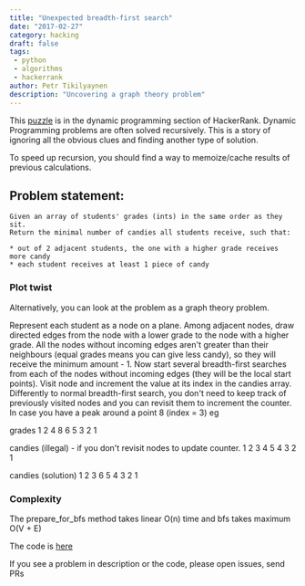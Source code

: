 ```yaml
---
title: "Unexpected breadth-first search"
date: "2017-02-27"
category: hacking
draft: false
tags: 
 - python
 - algorithms
 - hackerrank
author: Petr Tikilyaynen
description: "Uncovering a graph theory problem"
---
```


This [puzzle](https://www.hackerrank.com/challenges/candies) is in the dynamic programming section of HackerRank. Dynamic Programming problems are often solved recursively. This is a story of ignoring all the obvious clues and finding another type of solution.

To speed up recursion, you should find a way to memoize/cache results of previous calculations. 

## Problem statement:
    
    Given an array of students' grades (ints) in the same order as they sit. 
    Return the minimal number of candies all students receive, such that:
    
    * out of 2 adjacent students, the one with a higher grade receives more candy
    * each student receives at least 1 piece of candy
  

### Plot twist

Alternatively, you can look at the problem as a graph theory problem. 

Represent each student as a node on a plane. Among adjacent nodes, draw directed edges from the node with a lower grade to the node with a higher grade. All the nodes without incoming edges aren't greater than their neighbours (equal grades means you can give less candy), so they will receive the minimum amount - 1. Now start several breadth-first searches from each of the nodes without incoming edges (they will be the local start points). Visit node and increment the value at its index in the candies array. Differently to normal breadth-first search, you don't need to keep track of previously visited nodes and you can revisit them to increment the counter. In case you have a peak around a point 8 (index = 3) eg

grades
1 2 4 8 6 5 3 2 1

candies (illegal) - if you don't revisit nodes to update counter. 
1 2 3 4 5 4 3 2 1 

candies (solution)
1 2 3 6 5 4 3 2 1


### Complexity

The prepare\_for_bfs method takes linear O(n) time and bfs takes maximum O(V + E)


The code is [here](https://github.com/petr-tik/misc/blob/master/candies.py)

If you see a problem in description or the code, please open issues, send PRs
